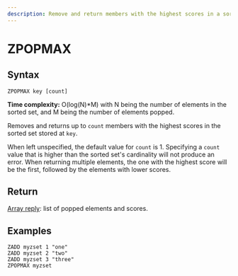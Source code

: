 ```yaml
---
description: Remove and return members with the highest scores in a sorted set
---
```


# ZPOPMAX

## Syntax

    ZPOPMAX key [count]

**Time complexity:** O(log(N)*M) with N being the number of elements in the sorted set, and M being the number of elements popped.

Removes and returns up to `count` members with the highest scores in the sorted
set stored at `key`.

When left unspecified, the default value for `count` is 1. Specifying a `count`
value that is higher than the sorted set's cardinality will not produce an
error. When returning multiple elements, the one with the highest score will
be the first, followed by the elements with lower scores.

## Return

[Array reply](https://redis.io/docs/reference/protocol-spec#resp-arrays): list of popped elements and scores.

## Examples

```cli
ZADD myzset 1 "one"
ZADD myzset 2 "two"
ZADD myzset 3 "three"
ZPOPMAX myzset
```
